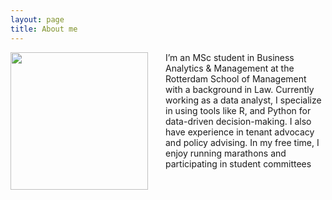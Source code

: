 ```yaml
---
layout: page
title: About me
---
```


<div style="clear: both;">

  <div style="float: left; margin-right: 2em;">
    <img src="/assets/img/Foto_IWILL2.jpeg" width="220">
  </div>

  <p>I’m an MSc student in Business Analytics & Management at the Rotterdam School of Management with a background in Law. Currently working as a data analyst, I specialize in using tools like R, and Python for data-driven decision-making. I also have experience in tenant advocacy and policy advising. In my free time, I enjoy running marathons and participating in student committees</p>


</div>
